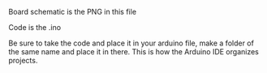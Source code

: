 Board schematic is the PNG in this file

Code is the .ino

Be sure to take the code and place it in your arduino file, make a folder of the same name and place it in there. This is how the Arduino IDE organizes projects.
